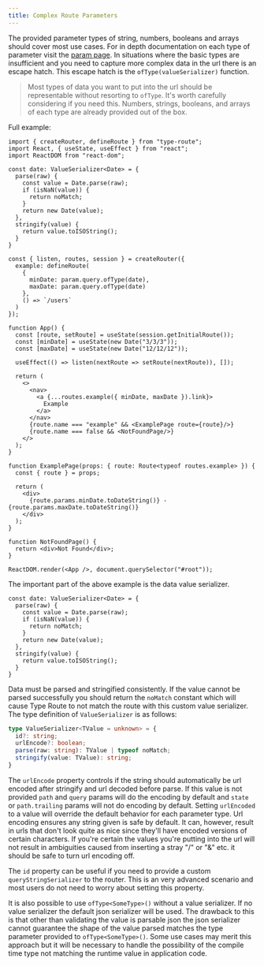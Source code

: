 ```yaml
---
title: Complex Route Parameters
---
```


The provided parameter types of string, numbers, booleans and arrays should cover most use cases. For in depth documentation on each type of parameter visit the [param page](../api-reference/parameter-definition/param.md). In situations where the basic types are insufficient and you need to capture more complex data in the url there is an escape hatch. This escape hatch is the `ofType(valueSerializer)` function.

> Most types of data you want to put into the url should be representable without resorting to `ofType`. It's worth carefully considering if you need this. Numbers, strings, booleans, and arrays of each type are already provided out of the box.

Full example:

```tsx codesandbox-react
import { createRouter, defineRoute } from "type-route";
import React, { useState, useEffect } from "react";
import ReactDOM from "react-dom";

const date: ValueSerializer<Date> = {
  parse(raw) {
    const value = Date.parse(raw);
    if (isNaN(value)) {
      return noMatch;
    }
    return new Date(value);
  },
  stringify(value) {
    return value.toISOString();
  }
}

const { listen, routes, session } = createRouter({
  example: defineRoute(
    {
      minDate: param.query.ofType(date),
      maxDate: param.query.ofType(date)
    },
    () => `/users`
  )
});

function App() {
  const [route, setRoute] = useState(session.getInitialRoute());
  const [minDate] = useState(new Date("3/3/3"));
  const [maxDate] = useState(new Date("12/12/12"));

  useEffect(() => listen(nextRoute => setRoute(nextRoute)), []);

  return (
    <>
      <nav>
        <a {...routes.example({ minDate, maxDate }).link}>
          Example
        </a>
      </nav>
      {route.name === "example" && <ExamplePage route={route}/>}
      {route.name === false && <NotFoundPage/>}
    </>
  );
}

function ExamplePage(props: { route: Route<typeof routes.example> }) {
  const { route } = props;

  return (
    <div>
      {route.params.minDate.toDateString()} - {route.params.maxDate.toDateString()}
    </div>
  );
}

function NotFoundPage() {
  return <div>Not Found</div>;
}

ReactDOM.render(<App />, document.querySelector("#root"));
```

The important part of the above example is the data value serializer.

```tsx
const date: ValueSerializer<Date> = {
  parse(raw) {
    const value = Date.parse(raw);
    if (isNaN(value)) {
      return noMatch;
    }
    return new Date(value);
  },
  stringify(value) {
    return value.toISOString();
  }
}
```

Data must be parsed and stringified consistently. If the value cannot be parsed successfully you should return the `noMatch` constant which will cause Type Route to not match the route with this custom value serializer. The type definition of `ValueSerializer` is as follows:

```ts
type ValueSerializer<TValue = unknown> = {
  id?: string;
  urlEncode?: boolean;
  parse(raw: string): TValue | typeof noMatch;
  stringify(value: TValue): string;
}
```

The `urlEncode` property controls if the string should automatically be url encoded after stringify and url decoded before parse. If this value is not provided `path` and `query` params will do the encoding by default and `state` or `path.trailing` params will not do encoding by default. Setting `urlEncoded` to a value will override the default behavior for each parameter type. Url encoding ensures any string given is safe by default. It can, however, result in urls that don't look quite as nice since they'll have encoded versions of certain characters. If you're certain the values you're putting into the url will not result in ambiguities caused from inserting a stray "/" or "&" etc. it should be safe to turn url encoding off.

The `id` property can be useful if you need to provide a custom `queryStringSerializer` to the router. This is an very advanced scenario and most users do not need to worry about setting this property.

It is also possible to use `ofType<SomeType>()` without a value serializer. If no value serializer the default json serializer will be used. The drawback to this is that other than validating the value is parsable json the json serializer cannot guarantee the shape of the value parsed matches the type parameter provided to `ofType<SomeType>()`. Some use cases may merit this approach but it will be necessary to handle the possibility of the compile time type not matching the runtime value in application code.
